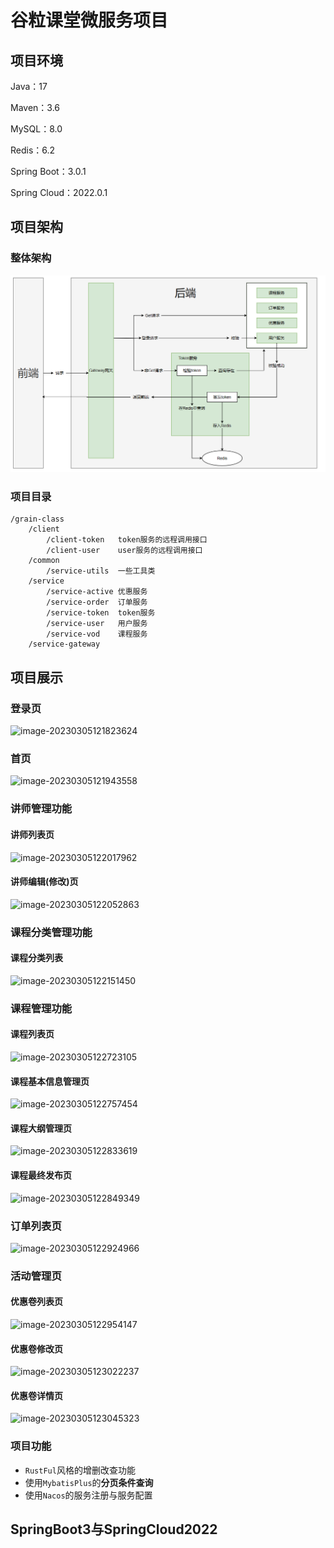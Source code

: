 # 谷粒课堂微服务项目
## 项目环境

Java：17

Maven：3.6

MySQL：8.0

Redis：6.2

Spring Boot：3.0.1

Spring Cloud：2022.0.1

## 项目架构

### 整体架构

![image-20230305105242437](images/image-20230305105242437.png)

### 项目目录

```
/grain-class
	/client
		/client-token  	token服务的远程调用接口
		/client-user	user服务的远程调用接口
	/common
		/service-utils	一些工具类
	/service
		/service-active	优惠服务
		/service-order	订单服务
		/service-token	token服务
		/service-user	用户服务
		/service-vod	课程服务
	/service-gateway
```

## 项目展示

### 登录页

![image-20230305121823624](C:\Users\曹加望\AppData\Roaming\Typora\typora-user-images\image-20230305121823624.png)

### 首页

![image-20230305121943558](C:\Users\曹加望\AppData\Roaming\Typora\typora-user-images\image-20230305121943558.png)

### 讲师管理功能

#### 讲师列表页

![image-20230305122017962](C:\Users\曹加望\AppData\Roaming\Typora\typora-user-images\image-20230305122017962.png)

#### 讲师编辑(修改)页

![image-20230305122052863](C:\Users\曹加望\AppData\Roaming\Typora\typora-user-images\image-20230305122052863.png)

### 课程分类管理功能

#### 课程分类列表

![image-20230305122151450](C:\Users\曹加望\AppData\Roaming\Typora\typora-user-images\image-20230305122151450.png)

### 课程管理功能

#### 课程列表页

![image-20230305122723105](C:\Users\曹加望\AppData\Roaming\Typora\typora-user-images\image-20230305122723105.png)

#### 课程基本信息管理页

![image-20230305122757454](C:\Users\曹加望\AppData\Roaming\Typora\typora-user-images\image-20230305122757454.png)

#### 课程大纲管理页

![image-20230305122833619](C:\Users\曹加望\AppData\Roaming\Typora\typora-user-images\image-20230305122833619.png)

#### 课程最终发布页

![image-20230305122849349](C:\Users\曹加望\AppData\Roaming\Typora\typora-user-images\image-20230305122849349.png)

### 订单列表页

![image-20230305122924966](C:\Users\曹加望\AppData\Roaming\Typora\typora-user-images\image-20230305122924966.png)

### 活动管理页

#### 优惠卷列表页

![image-20230305122954147](C:\Users\曹加望\AppData\Roaming\Typora\typora-user-images\image-20230305122954147.png)

#### 优惠卷修改页

![image-20230305123022237](C:\Users\曹加望\AppData\Roaming\Typora\typora-user-images\image-20230305123022237.png)

#### 优惠卷详情页

![image-20230305123045323](C:\Users\曹加望\AppData\Roaming\Typora\typora-user-images\image-20230305123045323.png)



### 项目功能

+ `RustFul`风格的增删改查功能
+ 使用`MybatisPlus`的**分页条件查询**
+ 使用`Nacos`的服务注册与服务配置

## SpringBoot3与SpringCloud2022

